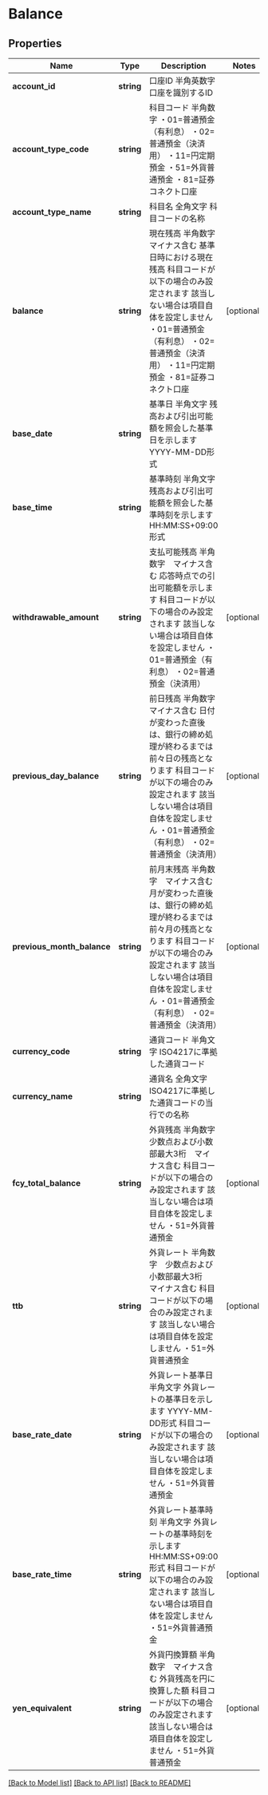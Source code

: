 # Balance

## Properties
Name | Type | Description | Notes
------------ | ------------- | ------------- | -------------
**account_id** | **string** | 口座ID 半角英数字 口座を識別するID | 
**account_type_code** | **string** | 科目コード 半角数字 ・01&#x3D;普通預金（有利息） ・02&#x3D;普通預金（決済用） ・11&#x3D;円定期預金 ・51&#x3D;外貨普通預金 ・81&#x3D;証券コネクト口座 | 
**account_type_name** | **string** | 科目名 全角文字 科目コードの名称 | 
**balance** | **string** | 現在残高 半角数字　マイナス含む 基準日時における現在残高 科目コードが以下の場合のみ設定されます 該当しない場合は項目自体を設定しません ・01&#x3D;普通預金（有利息） ・02&#x3D;普通預金（決済用） ・11&#x3D;円定期預金 ・81&#x3D;証券コネクト口座 | [optional] 
**base_date** | **string** | 基準日 半角文字 残高および引出可能額を照会した基準日を示します YYYY-MM-DD形式 | 
**base_time** | **string** | 基準時刻 半角文字 残高および引出可能額を照会した基準時刻を示します HH:MM:SS+09:00形式 | 
**withdrawable_amount** | **string** | 支払可能残高 半角数字　マイナス含む 応答時点での引出可能額を示します 科目コードが以下の場合のみ設定されます 該当しない場合は項目自体を設定しません ・01&#x3D;普通預金（有利息） ・02&#x3D;普通預金（決済用） | [optional] 
**previous_day_balance** | **string** | 前日残高 半角数字　マイナス含む 日付が変わった直後は、銀行の締め処理が終わるまでは前々日の残高となります 科目コードが以下の場合のみ設定されます 該当しない場合は項目自体を設定しません ・01&#x3D;普通預金（有利息） ・02&#x3D;普通預金（決済用） | [optional] 
**previous_month_balance** | **string** | 前月末残高 半角数字　マイナス含む 月が変わった直後は、銀行の締め処理が終わるまでは前々月の残高となります  科目コードが以下の場合のみ設定されます 該当しない場合は項目自体を設定しません ・01&#x3D;普通預金（有利息） ・02&#x3D;普通預金（決済用） | [optional] 
**currency_code** | **string** | 通貨コード 半角文字 ISO4217に準拠した通貨コード | 
**currency_name** | **string** | 通貨名 全角文字 ISO4217に準拠した通貨コードの当行での名称 | 
**fcy_total_balance** | **string** | 外貨残高 半角数字　少数点および小数部最大3桁　マイナス含む 科目コードが以下の場合のみ設定されます 該当しない場合は項目自体を設定しません ・51&#x3D;外貨普通預金 | [optional] 
**ttb** | **string** | 外貨レート 半角数字　少数点および小数部最大3桁　マイナス含む 科目コードが以下の場合のみ設定されます 該当しない場合は項目自体を設定しません ・51&#x3D;外貨普通預金 | [optional] 
**base_rate_date** | **string** | 外貨レート基準日 半角文字 外貨レートの基準日を示します YYYY-MM-DD形式 科目コードが以下の場合のみ設定されます 該当しない場合は項目自体を設定しません ・51&#x3D;外貨普通預金 | [optional] 
**base_rate_time** | **string** | 外貨レート基準時刻 半角文字 外貨レートの基準時刻を示します HH:MM:SS+09:00形式 科目コードが以下の場合のみ設定されます 該当しない場合は項目自体を設定しません ・51&#x3D;外貨普通預金 | [optional] 
**yen_equivalent** | **string** | 外貨円換算額 半角数字　マイナス含む 外貨残高を円に換算した額 科目コードが以下の場合のみ設定されます 該当しない場合は項目自体を設定しません ・51&#x3D;外貨普通預金 | [optional] 

[[Back to Model list]](../README.md#documentation-for-models) [[Back to API list]](../README.md#documentation-for-api-endpoints) [[Back to README]](../README.md)


